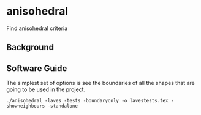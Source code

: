 # anisohedral
Find anisohedral criteria

## Background

## Software Guide
The simplest set of options is see the boundaries of all the shapes that are going to be used in the project.

```
./anisohedral -laves -tests -boundaryonly -o lavestests.tex -showneighbours -standalone
```

